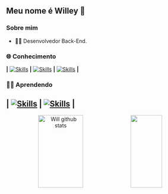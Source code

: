 <h2>Meu nome é Willey 👋</h2>

<h3>Sobre mim</h3>

- 🧑‍🎓 Desenvolvedor Back-End.

### 🌐 Conhecimento
**|**
[![Skills](https://skillicons.dev/icons?i=nodejs,html,css,javascript)](https://skillicons.dev)
**|**
[![Skills](https://skillicons.dev/icons?i=mysql,postgres,mongodb)](https://skillicons.dev)
**|**
[![Skills](https://skillicons.dev/icons?i=git)](https://skillicons.dev)
**|**

### 👨‍🏫 Aprendendo
**|**
[![Skills](https://skillicons.dev/icons?i=php,java,python)](https://skillicons.dev)
**|**
[![Skills](https://skillicons.dev/icons?i=docker,laravel)](https://skillicons.dev)
**|**
---

<div align="center">  
  <img width="49%" height="195px" src="https://github-readme-stats.vercel.app/api?username=willgonzaga&show_icons=true&count_private=true&hide_border=true&title_color=00bfbf&icon_color=00bfbf&text_color=c9d1d9&bg_color=0d1117" alt="Will github stats" /> 
  <img width="41%" height="195px" src="https://github-readme-stats.vercel.app/api/top-langs/?username=willgonzaga&layout=compact&hide_border=true&title_color=00bfbf&text_color=00bfbf&bg_color=0d1117" />
</div>
